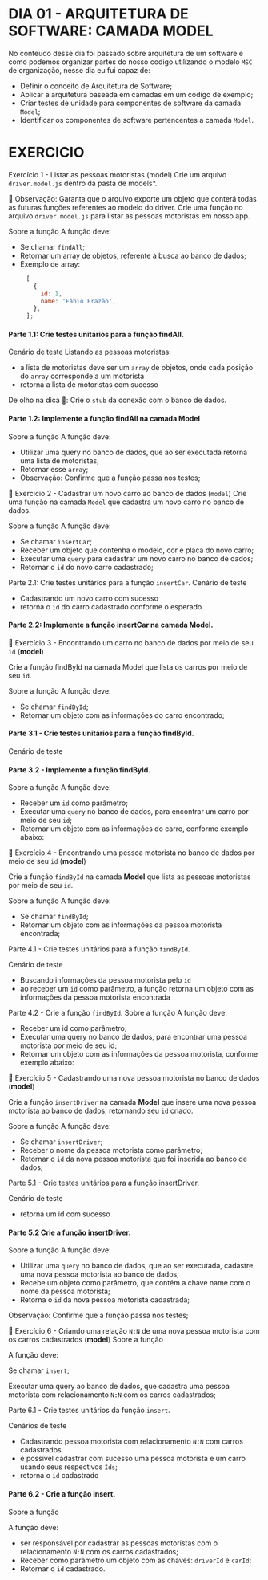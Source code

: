 # DIA 01 - ARQUITETURA DE SOFTWARE: CAMADA MODEL

No conteudo desse dia foi passado sobre arquitetura de um software e como podemos organizar partes do nosso codigo utilizando o modelo `MSC` de organização, nesse dia eu fui capaz de:

- Definir o conceito de Arquitetura de Software;
- Aplicar a arquitetura baseada em camadas em um código de exemplo;
- Criar testes de unidade para componentes de software da camada `Model`;
- Identificar os componentes de software pertencentes a camada `Model`.

# EXERCICIO

Exercício 1 - Listar as pessoas motoristas (model)
  Crie um arquivo `driver.model.js` dentro da pasta de models*.

  👀 Observação: Garanta que o arquivo exporte um objeto que conterá todas as futuras funções referentes ao modelo do driver. Crie uma função no arquivo `driver.model.js` para listar as pessoas motoristas em nosso app.

Sobre a função A função deve:

  - Se chamar `findAll`;
  - Retornar um array de objetos, referente à busca ao banco de dados;
  - Exemplo de array:

```js
     [
       {
         id: 1,
         name: 'Fábio Frazão',
       },
     ];
```

#### Parte 1.1: Crie testes unitários para a função findAll.

  Cenário de teste Listando as pessoas motoristas:

  - a lista de motoristas deve ser um `array` de objetos, onde cada posição do `array` corresponde a um motorista
  - retorna a lista de motoristas com sucesso

  De olho na dica 👀: Crie o `stub` da conexão com o banco de dados.

#### Parte 1.2: Implemente a função findAll na camada Model

Sobre a função A função deve:

- Utilizar uma query no banco de dados, que ao ser executada retorna uma lista de motoristas;
- Retornar esse `array`;
- Observação: Confirme que a função passa nos testes;

🚀 Exercício 2 - Cadastrar um novo carro ao banco de dados (`model`)
Crie uma função na camada `Model` que cadastra um novo carro no banco de dados.

Sobre a função A função deve:

- Se chamar `insertCar`;
- Receber um objeto que contenha o modelo, cor e placa do novo carro;
- Executar uma `query` para cadastrar um novo carro no banco de dados;
- Retornar o `id` do novo carro cadastrado;

Parte 2.1: Crie testes unitários para a função `insertCar`.
Cenário de teste

- Cadastrando um novo carro com sucesso
- retorna o `id` do carro cadastrado conforme o esperado
#### Parte 2.2: Implemente a função insertCar na camada Model.

🚀 Exercício 3 - Encontrando um carro no banco de dados por meio de seu `id` (**model**)

Crie a função findById na camada Model que lista os carros por meio de seu `id`.

Sobre a função A função deve:

- Se chamar `findById`;
- Retornar um objeto com as informações do carro encontrado;
#### Parte 3.1 - Crie testes unitários para a função findById.

Cenário de teste

#### Parte 3.2 - Implemente a função findById.

Sobre a função A função deve:

- Receber um `id` como parâmetro;
- Executar uma `query` no banco de dados, para encontrar um carro por meio de seu `id`;
- Retornar um objeto com as informações do carro, conforme exemplo abaixo:

🚀 Exercício 4 - Encontrando uma pessoa motorista no banco de dados por meio de seu `id` (**model**)

Crie a função `findById` na camada **Model** que lista as pessoas motoristas por meio de seu `id`.

Sobre a função A função deve:

- Se chamar `findById`;
- Retornar um objeto com as informações da pessoa motorista encontrada;

Parte 4.1 - Crie testes unitários para a função `findById`.

Cenário de teste

- Buscando informações da pessoa motorista pelo `id`
- ao receber um `id` como parâmetro, a função retorna um objeto com as informações da pessoa motorista encontrada

Parte 4.2 - Crie a função `findById`.
Sobre a função A função deve:

- Receber um id como parâmetro;
- Executar uma query no banco de dados, para encontrar uma pessoa motorista por meio de seu id;
- Retornar um objeto com as informações da pessoa motorista, conforme exemplo abaixo:

🚀 Exercício 5 - Cadastrando uma nova pessoa motorista no banco de dados (**model**)

Crie a função `insertDriver` na camada **Model** que insere uma nova pessoa motorista ao banco de dados, retornando seu `id` criado.

Sobre a função A função deve:

- Se chamar `insertDriver`;
- Receber o nome da pessoa motorista como parâmetro;
- Retornar o `id` da nova pessoa motorista que foi inserida ao banco de dados;

Parte 5.1 - Crie testes unitários para a função insertDriver.

Cenário de teste

- retorna um id com sucesso
#### Parte 5.2 Crie a função insertDriver.

Sobre a função A função deve:

- Utilizar uma `query` no banco de dados, que ao ser executada, cadastre uma nova pessoa motorista ao banco de dados;
- Recebe um objeto como parâmetro, que contém a chave name com o nome da pessoa motorista;
- Retorna o `id` da nova pessoa motorista cadastrada;

Observação: Confirme que a função passa nos testes;

🚀 Exercício 6 - Criando uma relação `N:N` de uma nova pessoa motorista com os carros cadastrados (**model**)
Sobre a função

A função deve:

Se chamar `insert`;

Executar uma query ao banco de dados, que cadastra uma pessoa motorista com relacionamento `N:N` com os carros cadastrados;

Parte 6.1 - Crie testes unitários da função `insert`.

Cenários de teste

- Cadastrando pessoa motorista com relacionamento `N:N` com carros cadastrados
- é possível cadastrar com sucesso uma pessoa motorista e um carro usando seus respectivos `Ids`;
- retorna o `id` cadastrado
#### Parte 6.2 - Crie a função insert.

Sobre a função

A função deve:

- ser responsável por cadastrar as pessoas motoristas com o relacionamento `N:N` com os carros cadastrados;
- Receber como parâmetro um objeto com as chaves: `driverId` e `carId`;
- Retornar o `id` cadastrado.